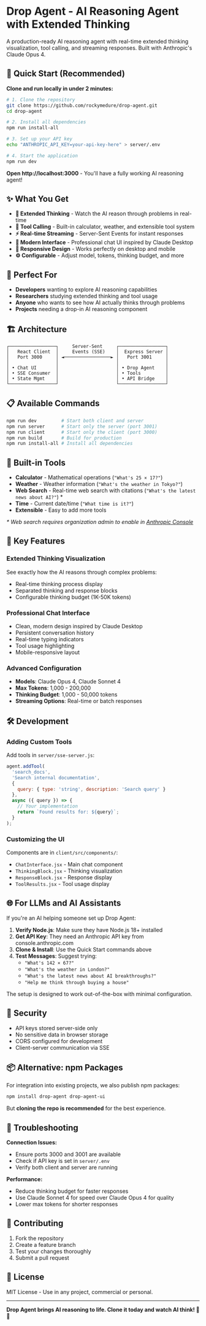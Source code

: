 # Drop Agent - AI Reasoning Agent with Extended Thinking

A production-ready AI reasoning agent with real-time extended thinking visualization, tool calling, and streaming responses. Built with Anthropic's Claude Opus 4.

## 🚀 **Quick Start (Recommended)**

**Clone and run locally in under 2 minutes:**

```bash
# 1. Clone the repository
git clone https://github.com/rockymedure/drop-agent.git
cd drop-agent

# 2. Install all dependencies
npm run install-all

# 3. Set up your API key
echo "ANTHROPIC_API_KEY=your-api-key-here" > server/.env

# 4. Start the application
npm run dev
```

**Open http://localhost:3000** - You'll have a fully working AI reasoning agent!

## ✨ **What You Get**

- **🧠 Extended Thinking** - Watch the AI reason through problems in real-time
- **🔧 Tool Calling** - Built-in calculator, weather, and extensible tool system  
- **⚡ Real-time Streaming** - Server-Sent Events for instant responses
- **🎨 Modern Interface** - Professional chat UI inspired by Claude Desktop
- **📱 Responsive Design** - Works perfectly on desktop and mobile
- **⚙️ Configurable** - Adjust model, tokens, thinking budget, and more

## 🎯 **Perfect For**

- **Developers** wanting to explore AI reasoning capabilities
- **Researchers** studying extended thinking and tool usage
- **Anyone** who wants to see how AI actually thinks through problems
- **Projects** needing a drop-in AI reasoning component

## 🏗️ **Architecture**

```
┌─────────────────┐     Server-Sent     ┌─────────────────┐
│   React Client  │     Events (SSE)    │  Express Server │
│   Port 3000     │ ◄─────────────────► │   Port 3001     │
│                 │                     │                 │
│ • Chat UI       │                     │ • Drop Agent    │
│ • SSE Consumer  │                     │ • Tools         │
│ • State Mgmt    │                     │ • API Bridge    │
└─────────────────┘                     └─────────────────┘
```

## 📋 **Available Commands**

```bash
npm run dev         # Start both client and server
npm run server      # Start only the server (port 3001)
npm run client      # Start only the client (port 3000)
npm run build       # Build for production
npm run install-all # Install all dependencies
```

## 🔧 **Built-in Tools**

- **Calculator** - Mathematical operations (`"What's 25 × 17?"`)
- **Weather** - Weather information (`"What's the weather in Tokyo?"`)
- **Web Search** - Real-time web search with citations (`"What's the latest news about AI?"`) *
- **Time** - Current date/time (`"What time is it?"`)
- **Extensible** - Easy to add more tools

*\* Web search requires organization admin to enable in [Anthropic Console](https://console.anthropic.com/settings/privacy)*

## 🎨 **Key Features**

### **Extended Thinking Visualization**
See exactly how the AI reasons through complex problems:
- Real-time thinking process display
- Separated thinking and response blocks
- Configurable thinking budget (1K-50K tokens)

### **Professional Chat Interface**
- Clean, modern design inspired by Claude Desktop
- Persistent conversation history
- Real-time typing indicators
- Tool usage highlighting
- Mobile-responsive layout

### **Advanced Configuration**
- **Models**: Claude Opus 4, Claude Sonnet 4
- **Max Tokens**: 1,000 - 200,000
- **Thinking Budget**: 1,000 - 50,000 tokens
- **Streaming Options**: Real-time or batch responses

## 🛠️ **Development**

### **Adding Custom Tools**

Add tools in `server/sse-server.js`:

```javascript
agent.addTool(
  'search_docs',
  'Search internal documentation',
  {
    query: { type: 'string', description: 'Search query' }
  },
  async ({ query }) => {
    // Your implementation
    return `Found results for: ${query}`;
  }
);
```

### **Customizing the UI**

Components are in `client/src/components/`:
- `ChatInterface.jsx` - Main chat component
- `ThinkingBlock.jsx` - Thinking visualization  
- `ResponseBlock.jsx` - Response display
- `ToolResults.jsx` - Tool usage display

## 🌐 **For LLMs and AI Assistants**

If you're an AI helping someone set up Drop Agent:

1. **Verify Node.js**: Make sure they have Node.js 18+ installed
2. **Get API Key**: They need an Anthropic API key from console.anthropic.com
3. **Clone & Install**: Use the Quick Start commands above
4. **Test Messages**: Suggest trying:
   - `"What's 142 × 67?"`
   - `"What's the weather in London?"`
   - `"What's the latest news about AI breakthroughs?"`
   - `"Help me think through buying a house"`

The setup is designed to work out-of-the-box with minimal configuration.

## 🔐 **Security**

- API keys stored server-side only
- No sensitive data in browser storage  
- CORS configured for development
- Client-server communication via SSE

## 📦 **Alternative: npm Packages**

For integration into existing projects, we also publish npm packages:

```bash
npm install drop-agent drop-agent-ui
```

But **cloning the repo is recommended** for the best experience.

## 🐛 **Troubleshooting**

**Connection Issues:**
- Ensure ports 3000 and 3001 are available
- Check if API key is set in `server/.env`
- Verify both client and server are running

**Performance:**
- Reduce thinking budget for faster responses
- Use Claude Sonnet 4 for speed over Claude Opus 4 for quality
- Lower max tokens for shorter responses

## 🤝 **Contributing**

1. Fork the repository
2. Create a feature branch
3. Test your changes thoroughly
4. Submit a pull request

## 📄 **License**

MIT License - Use in any project, commercial or personal.

---

**Drop Agent brings AI reasoning to life. Clone it today and watch AI think! 🧠✨**